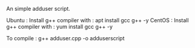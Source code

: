 An simple adduser script.

Ubuntu : Install g++ compiler with : apt install gcc g++ -y
CentOS : Install g++ compiler with : yum install gcc g++ -y

To compile : g++ adduser.cpp -o adduserscript
 

